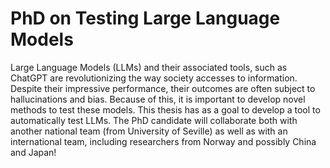 # PhD on Testing Large Language Models

Large Language Models (LLMs) and their associated tools, such as ChatGPT are revolutionizing the way society accesses to information. Despite their impressive performance, their outcomes are often subject to hallucinations and bias. Because of this, it is important to develop novel methods to test these models. This thesis has as a goal to develop a tool to automatically test LLMs. The PhD candidate will collaborate both with another national team (from University of Seville) as well as with an international team, including researchers from Norway and possibly China and Japan!

